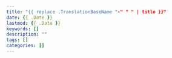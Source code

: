 ```yaml
---
title: "{{ replace .TranslationBaseName "-" " " | title }}"
date: {{ .Date }}
lastmod: {{ .Date }}
keywords: []
description: ""
tags: []
categories: []
---
```


<!--more-->
